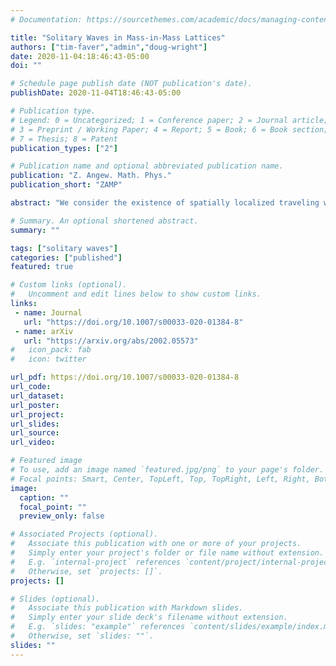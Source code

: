 ```yaml
---
# Documentation: https://sourcethemes.com/academic/docs/managing-content/

title: "Solitary Waves in Mass-in-Mass Lattices"
authors: ["tim-faver","admin","doug-wright"]
date: 2020-11-04:18:46:43-05:00
doi: ""

# Schedule page publish date (NOT publication's date).
publishDate: 2020-11-04T18:46:43-05:00

# Publication type.
# Legend: 0 = Uncategorized; 1 = Conference paper; 2 = Journal article;
# 3 = Preprint / Working Paper; 4 = Report; 5 = Book; 6 = Book section;
# 7 = Thesis; 8 = Patent
publication_types: ["2"]

# Publication name and optional abbreviated publication name.
publication: "Z. Angew. Math. Phys."
publication_short: "ZAMP"

abstract: "We consider the existence of spatially localized traveling wave solutions of the mass-in-mass lattice. Under an anti-resonance condition first discovered by Kevrekidis, Stefanov and Xu, we prove that such solutions exist in two distinguished limits, the first where the mass of the internal resonator is small and the second where the internal spring is very stiff. We then numerically simulate the solutions and these simulations indicate that the anti-resonant traveling waves are weakly unstable."

# Summary. An optional shortened abstract.
summary: ""

tags: ["solitary waves"]
categories: ["published"]
featured: true

# Custom links (optional).
#   Uncomment and edit lines below to show custom links.
links:
 - name: Journal
   url: "https://doi.org/10.1007/s00033-020-01384-8"
 - name: arXiv
   url: "https://arxiv.org/abs/2002.05573"
#   icon_pack: fab
#   icon: twitter

url_pdf: https://doi.org/10.1007/s00033-020-01384-8
url_code:
url_dataset:
url_poster:
url_project:
url_slides:
url_source:
url_video:

# Featured image
# To use, add an image named `featured.jpg/png` to your page's folder. 
# Focal points: Smart, Center, TopLeft, Top, TopRight, Left, Right, BottomLeft, Bottom, BottomRight.
image:
  caption: ""
  focal_point: ""
  preview_only: false

# Associated Projects (optional).
#   Associate this publication with one or more of your projects.
#   Simply enter your project's folder or file name without extension.
#   E.g. `internal-project` references `content/project/internal-project/index.md`.
#   Otherwise, set `projects: []`.
projects: []

# Slides (optional).
#   Associate this publication with Markdown slides.
#   Simply enter your slide deck's filename without extension.
#   E.g. `slides: "example"` references `content/slides/example/index.md`.
#   Otherwise, set `slides: ""`.
slides: ""
---
```

